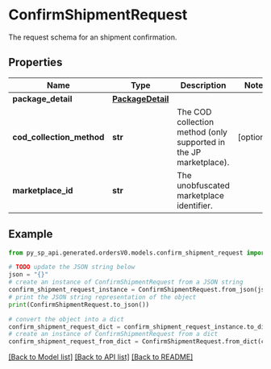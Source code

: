 # ConfirmShipmentRequest

The request schema for an shipment confirmation.

## Properties

Name | Type | Description | Notes
------------ | ------------- | ------------- | -------------
**package_detail** | [**PackageDetail**](PackageDetail.md) |  | 
**cod_collection_method** | **str** | The COD collection method (only supported in the JP marketplace). | [optional] 
**marketplace_id** | **str** | The unobfuscated marketplace identifier. | 

## Example

```python
from py_sp_api.generated.ordersV0.models.confirm_shipment_request import ConfirmShipmentRequest

# TODO update the JSON string below
json = "{}"
# create an instance of ConfirmShipmentRequest from a JSON string
confirm_shipment_request_instance = ConfirmShipmentRequest.from_json(json)
# print the JSON string representation of the object
print(ConfirmShipmentRequest.to_json())

# convert the object into a dict
confirm_shipment_request_dict = confirm_shipment_request_instance.to_dict()
# create an instance of ConfirmShipmentRequest from a dict
confirm_shipment_request_from_dict = ConfirmShipmentRequest.from_dict(confirm_shipment_request_dict)
```
[[Back to Model list]](../README.md#documentation-for-models) [[Back to API list]](../README.md#documentation-for-api-endpoints) [[Back to README]](../README.md)


